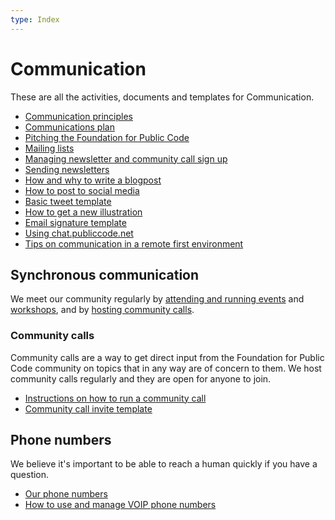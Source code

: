 ```yaml
---
type: Index
---
```


# Communication

These are all the activities, documents and templates for Communication.

* [Communication principles](communication-principles.md)
* [Communications plan](communications-plan.md)
* [Pitching the Foundation for Public Code](pitching.md)
* [Mailing lists](../tool-management/mailing-lists.md)
* [Managing newsletter and community call sign up](sign-up.md)
* [Sending newsletters](sending-newsletters.md)
* [How and why to write a blogpost](blogging.md)
* [How to post to social media](how-to-post-to-social-media.md)
* [Basic tweet template](basic-tweet-template.md)
* [How to get a new illustration](get-new-illustration.md)
* [Email signature template](email-signature-template.md)
* [Using chat.publiccode.net](using-chat.md)
* [Tips on communication in a remote first environment](communication-remote-first.md)

## Synchronous communication

We meet our community regularly by [attending and running events](../events) and [workshops](../workshops), and by [hosting community calls](../community-calls).

### Community calls

Community calls are a way to get direct input from the Foundation for Public Code community on topics that in any way are of concern to them. We host community calls regularly and they are open for anyone to join.

* [Instructions on how to run a community call](running-community-call.md)
* [Community call invite template](community-call-invite-template.md)

## Phone numbers

We believe it's important to be able to reach a human quickly if you have a question.

* [Our phone numbers](phone-numbers.md)
* [How to use and manage VOIP phone numbers](managing-voip-phone-numbers.md)
